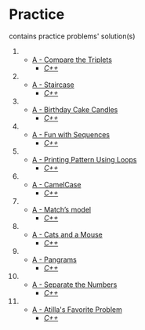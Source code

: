 # Practice

contains practice problems' solution(s)

1.
    - [A - Compare the Triplets](https://vjudge.net/problem/HackerRank-compare-the-triplets)
        - _[C++](.cpp/001-A.cpp)_

2.
    - [A - Staircase](https://vjudge.net/problem/HackerRank-staircase)
        - _[C++](.cpp/002-A.cpp)_

3.
    - [A - Birthday Cake Candles](https://vjudge.net/problem/HackerRank-birthday-cake-candles)
        - _[C++](.cpp/003-A.cpp)_

4.
    - [A - Fun with Sequences](https://vjudge.net/problem/SPOJ-SMPSEQ3)
        - _[C++](.cpp/004-A.cpp)_

5.
    - [A - Printing Pattern Using Loops](https://vjudge.net/problem/HackerRank-printing-pattern-2)
        - _[C++](.cpp/005-A.cpp)_

6.
    - [A - CamelCase](https://vjudge.net/problem/HackerRank-camelcase)
        - _[C++](.cpp/006-A.cpp)_

7.
    - [A - Match’s model](https://vjudge.net/problem/EOlymp-3)
        - _[C++](.cpp/007-A.cpp)_

8.
    - [A - Cats and a Mouse](https://vjudge.net/problem/HackerRank-cats-and-a-mouse)
        - _[C++](.cpp/008-A.cpp)_

9.
    - [A - Pangrams](https://vjudge.net/problem/HackerRank-pangrams)
        - _[C++](.cpp/009-A.cpp)_

10.
    - [A - Separate the Numbers](https://vjudge.net/problem/HackerRank-separate-the-numbers)
        - _[C++](.cpp/010-A.cpp)_

11.
    - [A - Atilla's Favorite Problem](https://vjudge.net/problem/CodeForces-1760B)
        - _[C++](.cpp/011-A.cpp)_
